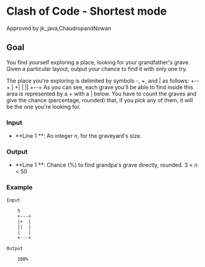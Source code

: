 # Clash of Code - Shortest mode
 Approved by jk_java,ChaudropandNowan

## Goal
You find yourself exploring a place, looking for your grandfather's grave.
Given a particular layout, output your chance to find it with only one try.

The place you're exploring is delimited by symbols -, +, and | as follows:
+--+
| +|
| ||
+--+
As you can see, each grave you'll be able to find inside this area is represented by a + with a | below.
You have to count the graves and give the chance (percentage, rounded) that, if you pick any of them, it will be the one you're looking for.

### Input
* **Line 1 **: An integer n, for the graveyard's size.

### Output
* **Line 1 **: Chance (%) to find grandpa's grave directly, rounded.
3 < n < 50

### Example

    Input

        5
        +---+
        |+  |
        ||  |
        |   |
        +---+

    Output

        100%        